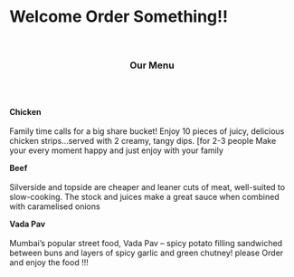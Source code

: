 
<html>
<head>
  <meta charset="utf-8">

<meta name="viewport"
 content="width=device-width ,initial-scale=1.0">

  <link rel="stylesheet" href="index2.css">

  </head>
  
<body>
  <h1>  Welcome Order Something!!</h1>
  <br>
  <center><h3>Our Menu</h3></center>
  <div id="container">
  <br><br>
  <div class=" col-sm-12 col-lg-6 col-md-6 " id="si"><p>
    <b> Chicken</b>
    <br><br>
   Family time calls for a big share bucket! Enjoy 10 pieces of juicy, delicious chicken strips...served with 2 creamy, tangy dips. [for 2-3 people
   Make your every moment happy and just enjoy  with your family
  </p></div>
  
  <div class="col-lg-6 col-md-6 col-sm-12" id="sid"><p>
    <b>Beef</b>
     <br><br>
    Silverside and topside are cheaper and leaner cuts of meat, well-suited to slow-cooking. The stock and juices make a great sauce when combined with caramelised onions  
  </p></div> 
  
  <div class="col-lg-6 col-md-12 col-sm-12" id="sidd"><p>
   <b>Vada Pav</b>
    <br><br>
    Mumbai’s popular street food, Vada Pav – spicy potato filling sandwiched between buns and layers of spicy garlic and green chutney!
      please Order and enjoy the food !!!
    </p></div>
   
  </div>
  


  
</body>
  
  
  
</html>
